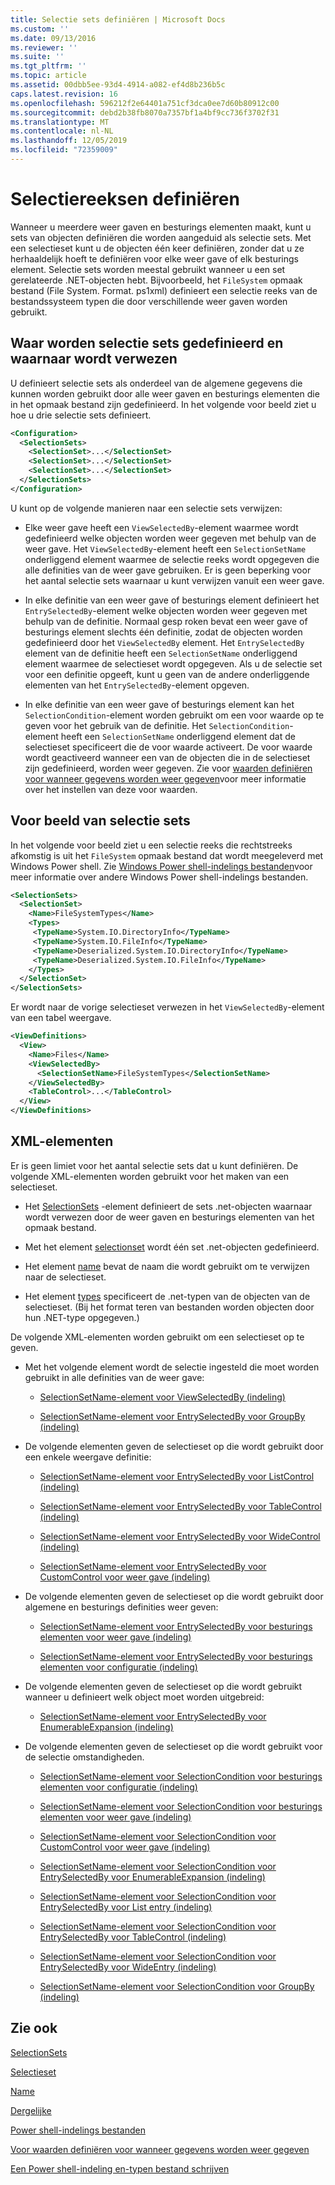 ```yaml
---
title: Selectie sets definiëren | Microsoft Docs
ms.custom: ''
ms.date: 09/13/2016
ms.reviewer: ''
ms.suite: ''
ms.tgt_pltfrm: ''
ms.topic: article
ms.assetid: 00dbb5ee-93d4-4914-a082-ef4d8b236b5c
caps.latest.revision: 16
ms.openlocfilehash: 596212f2e64401a751cf3dca0ee7d60b80912c00
ms.sourcegitcommit: debd2b38fb8070a7357bf1a4bf9cc736f3702f31
ms.translationtype: MT
ms.contentlocale: nl-NL
ms.lasthandoff: 12/05/2019
ms.locfileid: "72359009"
---
```

# <a name="defining-selection-sets"></a>Selectiereeksen definiëren

Wanneer u meerdere weer gaven en besturings elementen maakt, kunt u sets van objecten definiëren die worden aangeduid als selectie sets. Met een selectieset kunt u de objecten één keer definiëren, zonder dat u ze herhaaldelijk hoeft te definiëren voor elke weer gave of elk besturings element. Selectie sets worden meestal gebruikt wanneer u een set gerelateerde .NET-objecten hebt. Bijvoorbeeld, het `FileSystem` opmaak bestand (File System. Format. ps1xml) definieert een selectie reeks van de bestandssysteem typen die door verschillende weer gaven worden gebruikt.

## <a name="where-selection-sets-are-defined-and-referenced"></a>Waar worden selectie sets gedefinieerd en waarnaar wordt verwezen

U definieert selectie sets als onderdeel van de algemene gegevens die kunnen worden gebruikt door alle weer gaven en besturings elementen die in het opmaak bestand zijn gedefinieerd. In het volgende voor beeld ziet u hoe u drie selectie sets definieert.

```xml
<Configuration>
  <SelectionSets>
    <SelectionSet>...</SelectionSet>
    <SelectionSet>...</SelectionSet>
    <SelectionSet>...</SelectionSet>
  </SelectionSets>
</Configuration>
```

U kunt op de volgende manieren naar een selectie sets verwijzen:

- Elke weer gave heeft een `ViewSelectedBy`-element waarmee wordt gedefinieerd welke objecten worden weer gegeven met behulp van de weer gave. Het `ViewSelectedBy`-element heeft een `SelectionSetName` onderliggend element waarmee de selectie reeks wordt opgegeven die alle definities van de weer gave gebruiken. Er is geen beperking voor het aantal selectie sets waarnaar u kunt verwijzen vanuit een weer gave.

- In elke definitie van een weer gave of besturings element definieert het `EntrySelectedBy`-element welke objecten worden weer gegeven met behulp van de definitie. Normaal gesp roken bevat een weer gave of besturings element slechts één definitie, zodat de objecten worden gedefinieerd door het `ViewSelectedBy` element. Het `EntrySelectedBy` element van de definitie heeft een `SelectionSetName` onderliggend element waarmee de selectieset wordt opgegeven. Als u de selectie set voor een definitie opgeeft, kunt u geen van de andere onderliggende elementen van het `EntrySelectedBy`-element opgeven.

- In elke definitie van een weer gave of besturings element kan het `SelectionCondition`-element worden gebruikt om een voor waarde op te geven voor het gebruik van de definitie. Het `SelectionCondition`-element heeft een `SelectionSetName` onderliggend element dat de selectieset specificeert die de voor waarde activeert. De voor waarde wordt geactiveerd wanneer een van de objecten die in de selectieset zijn gedefinieerd, worden weer gegeven. Zie voor [waarden definiëren voor wanneer gegevens worden weer gegeven](./defining-conditions-for-displaying-data.md)voor meer informatie over het instellen van deze voor waarden.

## <a name="selection-set-example"></a>Voor beeld van selectie sets

In het volgende voor beeld ziet u een selectie reeks die rechtstreeks afkomstig is uit het `FileSystem` opmaak bestand dat wordt meegeleverd met Windows Power shell. Zie [Windows Power shell-indelings bestanden](./powershell-formatting-files.md)voor meer informatie over andere Windows Power shell-indelings bestanden.

```xml
<SelectionSets>
  <SelectionSet>
    <Name>FileSystemTypes</Name>
    <Types>
     <TypeName>System.IO.DirectoryInfo</TypeName>
     <TypeName>System.IO.FileInfo</TypeName>
     <TypeName>Deserialized.System.IO.DirectoryInfo</TypeName>
     <TypeName>Deserialized.System.IO.FileInfo</TypeName>
    </Types>
  </SelectionSet>
</SelectionSets>
```

Er wordt naar de vorige selectieset verwezen in het `ViewSelectedBy`-element van een tabel weergave.

```xml
<ViewDefinitions>
  <View>
    <Name>Files</Name>
    <ViewSelectedBy>
      <SelectionSetName>FileSystemTypes</SelectionSetName>
    </ViewSelectedBy>
    <TableControl>...</TableControl>
  </View>
</ViewDefinitions>

```

## <a name="xml-elements"></a>XML-elementen

 Er is geen limiet voor het aantal selectie sets dat u kunt definiëren. De volgende XML-elementen worden gebruikt voor het maken van een selectieset.

- Het [SelectionSets](./selectionsets-element-format.md) -element definieert de sets .net-objecten waarnaar wordt verwezen door de weer gaven en besturings elementen van het opmaak bestand.

- Met het element [selectionset](./selectionset-element-format.md) wordt één set .net-objecten gedefinieerd.

- Het element [name](./name-element-for-selectionset-format.md) bevat de naam die wordt gebruikt om te verwijzen naar de selectieset.

- Het element [types](./types-element-for-selectionset-format.md) specificeert de .net-typen van de objecten van de selectieset. (Bij het format teren van bestanden worden objecten door hun .NET-type opgegeven.)

 De volgende XML-elementen worden gebruikt om een selectieset op te geven.

- Met het volgende element wordt de selectie ingesteld die moet worden gebruikt in alle definities van de weer gave:

    - [SelectionSetName-element voor ViewSelectedBy (indeling)](./selectionsetname-element-for-viewselectedby-format.md)

    - [SelectionSetName-element voor EntrySelectedBy voor GroupBy (indeling)](./selectionsetname-element-for-entryselectedby-for-groupby-format.md)

- De volgende elementen geven de selectieset op die wordt gebruikt door een enkele weergave definitie:

    - [SelectionSetName-element voor EntrySelectedBy voor ListControl (indeling)](./selectionsetname-element-for-entryselectedby-for-listcontrol-format.md)

    - [SelectionSetName-element voor EntrySelectedBy voor TableControl (indeling)](./selectionsetname-element-for-entryselectedby-for-tablecontrol-format.md)

    - [SelectionSetName-element voor EntrySelectedBy voor WideControl (indeling)](./selectionsetname-element-for-entryselectedby-for-widecontrol-format.md)

    - [SelectionSetName-element voor EntrySelectedBy voor CustomControl voor weer gave (indeling)](./selectionsetname-element-for-entryselectedby-for-customcontrol-for-view-format.md)

- De volgende elementen geven de selectieset op die wordt gebruikt door algemene en besturings definities weer geven:

    - [SelectionSetName-element voor EntrySelectedBy voor besturings elementen voor weer gave (indeling)](./selectionsetname-element-for-entryselectedby-for-controls-for-view-format.md)

    - [SelectionSetName-element voor EntrySelectedBy voor besturings elementen voor configuratie (indeling)](./selectionsetname-element-for-entryselectedby-for-controls-for-configuration-format.md)

- De volgende elementen geven de selectieset op die wordt gebruikt wanneer u definieert welk object moet worden uitgebreid:

    - [SelectionSetName-element voor EntrySelectedBy voor EnumerableExpansion (indeling)](./selectionsetname-element-for-entryselectedby-for-enumerableexpansion-format.md)

- De volgende elementen geven de selectieset op die wordt gebruikt voor de selectie omstandigheden.

    - [SelectionSetName-element voor SelectionCondition voor besturings elementen voor configuratie (indeling)](./selectionsetname-element-for-selectioncondition-for-controls-for-configuration-format.md)

    - [SelectionSetName-element voor SelectionCondition voor besturings elementen voor weer gave (indeling)](./selectionsetname-element-for-selectioncondition-for-controls-for-view-format.md)

    - [SelectionSetName-element voor SelectionCondition voor CustomControl voor weer gave (indeling)](./selectionsetname-element-for-selectioncondition-for-customcontrol-for-view-format.md)

    - [SelectionSetName-element voor SelectionCondition voor EntrySelectedBy voor EnumerableExpansion (indeling)](./selectionsetname-element-for-selectioncondition-for-entryselectedby-for-enumerableexpansion-format.md)

    - [SelectionSetName-element voor SelectionCondition voor EntrySelectedBy voor List entry (indeling)](./selectionsetname-element-for-selectioncondition-for-entryselectedby-for-listentry-format.md)

    - [SelectionSetName-element voor SelectionCondition voor EntrySelectedBy voor TableControl (indeling)](./selectionsetname-element-for-selectioncondition-for-entryselectedby-for-tablecontrol-format.md)

    - [SelectionSetName-element voor SelectionCondition voor EntrySelectedBy voor WideEntry (indeling)](./selectionsetname-element-for-selectioncondition-for-entryselectedby-for-wideentry-format.md)

    - [SelectionSetName-element voor SelectionCondition voor GroupBy (indeling)](./selectionsetname-element-for-selectioncondition-for-groupby-format.md)

## <a name="see-also"></a>Zie ook

[SelectionSets](./selectionsets-element-format.md)

[Selectieset](./selectionset-element-format.md)

[Name](./name-element-for-selectionset-format.md)

[Dergelijke](./types-element-for-selectionset-format.md)

[Power shell-indelings bestanden](./powershell-formatting-files.md)

[Voor waarden definiëren voor wanneer gegevens worden weer gegeven](./defining-conditions-for-displaying-data.md)

[Een Power shell-indeling en-typen bestand schrijven](./writing-a-powershell-formatting-file.md)
